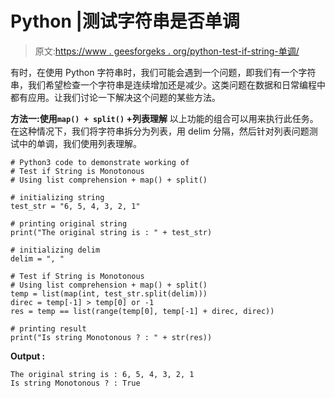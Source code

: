 # Python |测试字符串是否单调

> 原文:[https://www . geesforgeks . org/python-test-if-string-单调/](https://www.geeksforgeeks.org/python-test-if-string-is-monotonous/)

有时，在使用 Python 字符串时，我们可能会遇到一个问题，即我们有一个字符串，我们希望检查一个字符串是连续增加还是减少。这类问题在数据和日常编程中都有应用。让我们讨论一下解决这个问题的某些方法。

**方法一:使用`map() + split()` +列表理解**
以上功能的组合可以用来执行此任务。在这种情况下，我们将字符串拆分为列表，用 delim 分隔，然后针对列表问题测试中的单调，我们使用列表理解。

```
# Python3 code to demonstrate working of 
# Test if String is Monotonous
# Using list comprehension + map() + split()

# initializing string
test_str = "6, 5, 4, 3, 2, 1"

# printing original string
print("The original string is : " + test_str)

# initializing delim 
delim = ", "

# Test if String is Monotonous
# Using list comprehension + map() + split()
temp = list(map(int, test_str.split(delim)))
direc = temp[-1] > temp[0] or -1
res = temp == list(range(temp[0], temp[-1] + direc, direc))

# printing result 
print("Is string Monotonous ? : " + str(res)) 
```

**Output :**

```
The original string is : 6, 5, 4, 3, 2, 1
Is string Monotonous ? : True

```